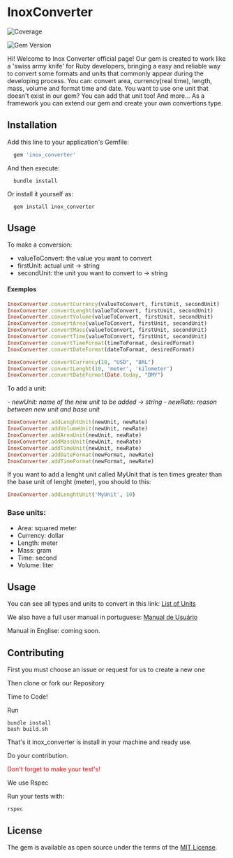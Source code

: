 # InoxConverter

![Coverage](https://img.shields.io/badge/coverage-97.67%25-brightgreen.svg)

![Gem Version](https://img.shields.io/badge/gem%20version-1.0.0-brightgreen.svg)

Hi! Welcome to Inox Converter official page!
Our gem is created to work like a 'swiss army knife' for Ruby developers, bringing a easy and reliable way to convert some formats and units that commonly appear during the developing process.
You can: convert area, currency(real time), length, mass, volume and format time and date.
You want to use one unit that doesn't exist in our gem? You can add that unit too!
And more... As a framework you can extend our gem and create your own convertions type.

## Installation

Add this line to your application's Gemfile:

```ruby
  gem 'inox_converter'
```

And then execute:

```script
  bundle install
```

Or install it yourself as:

```script
  gem install inox_converter
```

## Usage

To make a conversion:

- valueToConvert: the value you want to convert
- firstUnit: actual unit -> string
- secondUnit: the unit you want to convert to -> string 

#### Exemplos

```ruby
InoxConverter.convertCurrency(valueToConvert, firstUnit, secondUnit)
InoxConverter.convertLenght(valueToConvert, firstUnit, secondUnit)
InoxConverter.convertVolume(valueToConvert, firstUnit, secondUnit)
InoxConverter.convertArea(valueToConvert, firstUnit, secondUnit)
InoxConverter.convertMass(valueToConvert, firstUnit, secondUnit)
InoxConverter.convertTime(valueToConvert, firstUnit, secondUnit)
InoxConverter.convertTimeFormat(timeToFormat, desiredFormat)
InoxConverter.convertDateFormat(dateToFormat, desiredFormat)
```

```ruby
InoxConverter.convertCurrency(10, "USD", "BRL")
InoxConverter.convertLenght(10, 'meter', 'kilometer')
InoxConverter.convertDateFormat(Date.today, "DMY")
```


To add a unit:

<i>
- newUnit: name of the new unit to be added -> string
- newRate: reason between new unit and base unit
</i>

```ruby
InoxConverter.addLenghtUnit(newUnit, newRate)
InoxConverter.addVolumeUnit(newUnit, newRate)
InoxConverter.addAreaUnit(newUnit, newRate)
InoxConverter.addMassUnit(newUnit, newRate)
InoxConverter.addTimeUnit(newUnit, newRate)
InoxConverter.addDateFormat(newFormat, newRate)
InoxConverter.addTimeFormat(newFormat, newRate)
```

If you want to add a lenght unit called MyUnit that is ten times greater than the base unit of lenght (meter), you should to this:

```ruby
InoxConverter.addLenghtUnit('MyUnit', 10)
```

### Base units:

- Area: squared meter
- Currency: dollar
- Length: meter
- Mass: gram
- Time: second
- Volume: liter

## Usage
You can see all types and units to convert in this link:
[List of Units](https://github.com/vinisilvacar/InoxConverter/wiki/Tipos-de-Convers%C3%A3o)

We also have a full user manual in portuguese:  [Manual de Usuário](https://github.com/vinisilvacar/InoxConverter/wiki/Manual-de-Usu%C3%A1rio)

Manual in Englise: coming soon.

## Contributing
First you must choose an issue or request for us to create a new one

Then clone or fork our Repository

Time to Code!

Run

```script
bundle install
bash build.sh
```

That's it inox_converter is install in your machine and ready use.

Do your contribution.
<p style="color: red;">Don't forget to make your test's! </P> 
<p> We use Rspec </P>
Run your tests with:

```script
rspec
```

## License

The gem is available as open source under the terms of the [MIT License](http://opensource.org/licenses/MIT).

